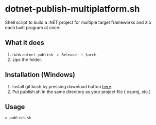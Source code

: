 # dotnet-publish-multiplatform.sh
Shell script to build a .NET project for multiple target frameworks and zip each built program at once.
## What it does
1. runs `dotnet publish -c Release -r $arch`.
2. zips the folder.
## Installation (Windows)
1. Install git bush by pressing download button [here](https://gitforwindows.org/)
2. Put publish.sh in the same directory as your project file (.csproj, etc.)
## Usage
```shell
> publish.sh
```
